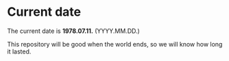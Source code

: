 # Current date

The current date is **1978.07.11.** (YYYY.MM.DD.)

This repository will be good when the world ends, so we will know how long it lasted.